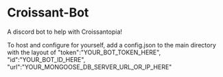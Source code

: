 # Croissant-Bot
A discord bot to help with Croissantopia!

To host and configure for yourself, add a config.json to the main directory with the layout of "token":"YOUR_BOT_TOKEN_HERE", "id":"YOUR_BOT_ID_HERE", "url":"YOUR_MONGOOSE_DB_SERVER_URL_OR_IP_HERE"